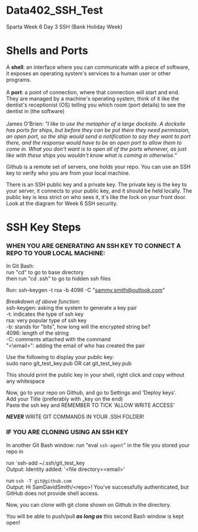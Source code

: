 # Data402_SSH_Test
Sparta Week 6 Day 3 SSH (Bank Holiday Week)

# Shells and Ports

A **shell**: an interface where you can communicate with a piece of software, it exposes an operating system's services to a human user or other programs. <br><br>
A **port**: a point of connection, where that connection will start and end. They are managed by a machine's operating system, think of it like the dentist's receptionist (OS) telling you which room (port details) to see the dentist in (the software)<br><br>
James O'Brien: *"I like to use the metaphor of a large docksite. A docksite has ports for ships, but before they can be put there they need permission, an open port, so the ship would send a notification to say they want to port there, and the response would have to be an open port to allow them to come in. What you don't want is to open all of the ports whenever, as just like with these ships you wouldn't know what is coming in otherwise."*

Github is a remote set of servers, one holds your repo. You can use an SSH key to verify who you are from your local machine.

There is an SSH public key and a private key. The private key is the key to your server, it connects to your public key, and it should be held locally. The public key is less strict on who sees it, it's like the lock on your front door. Look at the diagram for Week 6 SSH security.

# SSH Key Steps

### WHEN YOU ARE GENERATING AN SSH KEY TO CONNECT A REPO TO YOUR LOCAL MACHINE:

In Git Bash: <br>
run "cd" to go to base directory <br>
then run "cd .ssh" to go to hidden ssh files

Run:
ssh-keygen -t rsa -b 4096 -C "sammy.smith@outlook.com"

*Breakdown of above function*:<br>
ssh-keygen: asking the system to generate a key pair<br>
-t: indicates the type of ssh key<br>
rsa: very popular type of ssh key<br>
-b: stands for "bits", how long will the encrypted string be?<br>
4096: length of the string<br>
-C: comments attached with the command<br>
"<\email>": adding the email of who has created the pair<br>

Use the following to display your public key:<br>
sudo nano git_test_key.pub
OR
cat git_test_key.pub

This should print the public key in your shell, right click and copy without any whitespace

Now, go to your repo on Github, and go to Settings and 'Deploy keys'.<br>
Add your Title (preferably with _key on the end)<br>
Paste the ssh key and REMEMBER TO TICK 'ALLOW WRITE ACCESS'

***NEVER*** WRITE GIT COMMANDS IN YOUR .SSH FOLDER!

### IF YOU ARE CLONING USING AN SSH KEY
In another Git Bash window:
run "eval `ssh-agent`" in the file you stored your repo in

run `ssh-add ~/.ssh/git_test_key<br>
Output: Identity added: '\<file directory>\<email>'

run `ssh -T git@github.com`<br>
Output: Hi SamDavidSmith/\<repo>! You've successfully authenticated, but GitHub does not provide shell access.

Now, you can clone with git clone <ssh-link> shown on Github in the directory.

You will be able to push/pull ***as long as*** this second Bash window is kept open!

